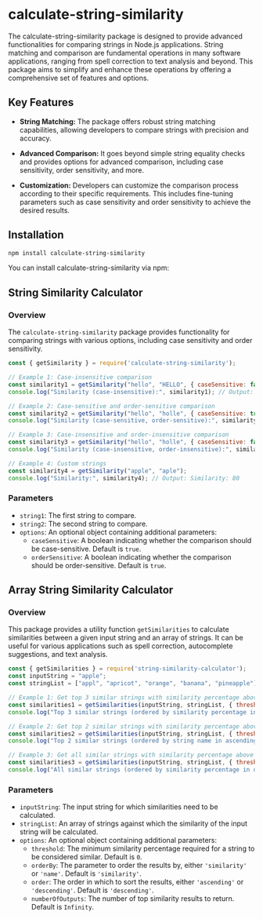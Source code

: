 # calculate-string-similarity
The calculate-string-similarity package is designed to provide advanced functionalities for comparing strings in Node.js applications. String matching and comparison are fundamental operations in many software applications, ranging from spell correction to text analysis and beyond. This package aims to simplify and enhance these operations by offering a comprehensive set of features and options.
## Key Features

- **String Matching:** The package offers robust string matching capabilities, allowing developers to compare strings with precision and accuracy.

- **Advanced Comparison:** It goes beyond simple string equality checks and provides options for advanced comparison, including case sensitivity, order sensitivity, and more.

- **Customization:** Developers can customize the comparison process according to their specific requirements. This includes fine-tuning parameters such as case sensitivity and order sensitivity to achieve the desired results.


## Installation
```bash
npm install calculate-string-similarity
```

You can install calculate-string-similarity via npm:

## String Similarity Calculator

### Overview

The `calculate-string-similarity` package provides functionality for comparing strings with various options, including case sensitivity and order sensitivity.

```javascript
const { getSimilarity } = require('calculate-string-similarity');

// Example 1: Case-insensitive comparison
const similarity1 = getSimilarity("hello", "HELLO", { caseSensitive: false });
console.log("Similarity (case-insensitive):", similarity1); // Output: Similarity (case-insensitive): 100

// Example 2: Case-sensitive and order-sensitive comparison
const similarity2 = getSimilarity("hello", "holle", { caseSensitive: true, orderSensitive: true });
console.log("Similarity (case-sensitive, order-sensitive):", similarity2); // Output: Similarity (case-sensitive, order-sensitive): 60

// Example 3: Case-insensitive and order-insensitive comparison
const similarity3 = getSimilarity("hello", "holle", { caseSensitive: false, orderSensitive: false });
console.log("Similarity (case-insensitive, order-insensitive):", similarity3); // Output: Similarity (case-insensitive, order-insensitive): 100

// Example 4: Custom strings
const similarity4 = getSimilarity("apple", "aple");
console.log("Similarity:", similarity4); // Output: Similarity: 80
```

### Parameters

- `string1`: The first string to compare.
- `string2`: The second string to compare.
- `options`: An optional object containing additional parameters:
  - `caseSensitive`: A boolean indicating whether the comparison should be case-sensitive. Default is `true`.
  - `orderSensitive`: A boolean indicating whether the comparison should be order-sensitive. Default is `true`.

## Array String Similarity Calculator

### Overview

This package provides a utility function `getSimilarities` to calculate similarities between a given input string and an array of strings. It can be useful for various applications such as spell correction, autocomplete suggestions, and text analysis.

```javascript
const { getSimilarities } = require('string-similarity-calculator');
const inputString = "apple";
const stringList = ["appl", "apricot", "orange", "banana", "pineapple"];

// Example 1: Get top 3 similar strings with similarity percentage above 50% and order by similarity in descending order
const similarities1 = getSimilarities(inputString, stringList, { threshold: 50, orderBy: 'similarity', order: 'descending', numberOfOutputs: 3 });
console.log("Top 3 similar strings (ordered by similarity percentage in descending order):", similarities1);

// Example 2: Get top 2 similar strings with similarity percentage above 60% and order by string name in ascending order
const similarities2 = getSimilarities(inputString, stringList, { threshold: 60, orderBy: 'name', order: 'ascending', numberOfOutputs: 2 });
console.log("Top 2 similar strings (ordered by string name in ascending order):", similarities2);

// Example 3: Get all similar strings with similarity percentage above 40% and order by similarity in descending order
const similarities3 = getSimilarities(inputString, stringList, { threshold: 40, orderBy: 'similarity', order: 'descending' });
console.log("All similar strings (ordered by similarity percentage in descending order):", similarities3);
```

### Parameters

- `inputString`: The input string for which similarities need to be calculated.
- `stringList`: An array of strings against which the similarity of the input string will be calculated.
- `options`: An optional object containing additional parameters:
  - `threshold`: The minimum similarity percentage required for a string to be considered similar. Default is `0`.
  - `orderBy`: The parameter to order the results by, either `'similarity'` or `'name'`. Default is `'similarity'`.
  - `order`: The order in which to sort the results, either `'ascending'` or `'descending'`. Default is `'descending'`.
  - `numberOfOutputs`: The number of top similarity results to return. Default is `Infinity`.
```